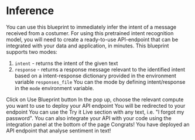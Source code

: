 # Inference
You can use this blueprint to immediately infer the intent of a message received from a costumer. For using this pretrained intent recognition model, you will need to create a ready-to-use API-endpoint that can be integrated with your data and application, in minutes.
This blueprint supports two modes:
1. `intent` -  returns the intent of the given text
2. `response` - returns a response message relevant to the identified intent based on a intent-response dictionary provided in the environment variable `responses_file`
 You can the mode by defining intent/response in the `mode` environment variable.

Click on Use Blueprint button
In the pop up, choose the relevant compute you want to use to deploy your API endpoint
You will be redirected to your endpoint
You can use the Try it Live section with any text, i.e. "I forgot my password".
You can also integrate your API with your code using the integration panel at the bottom of the page
Congrats! You have deployed an API endpoint that analyse sentiment in text!
